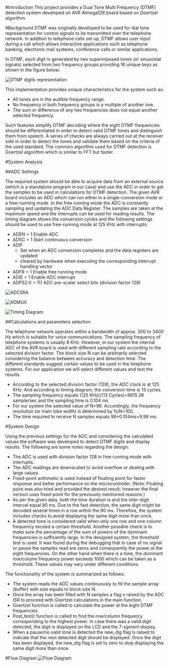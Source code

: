 #Introduction
This project provides a Dual Tone Multi Frequency (DTMF) detection system developed on AVR Atmega128 board based on Goertzel algorithm. 


#Background
DTMF was originally developed to be used for dial tone representation for control signals to be transmitted over the telephone network. In addition to telephone calls set up, DTMF allows user input during a call which allows interactive applications such as telephone banking, electronic mail systems, conference calls or similar applications.

In DTMF, each digit is generated by two superimposed tones (or sinusoidal signals) selected from two frequency groups providing 16 unique keys as shown in the figure below:

![DTMF digits representation](https://github.com/OmaymaS/DTMF-Detection-Goertzel-Algorithm-/blob/master/Images/DTMF1.png)

This implementation provides unique characteristics for the system such as:

* All tones are in the audible frequency range.
* No frequency in both frequency groups is a multiple of another one.
* The sum or difference of any two frequencies does not equal another selected frequency.


Such features simplify DTMF decoding where the eight DTMF frequencies should be differentiated in order to detect valid DTMF tones and distinguish them from speech. A series of checks are always carried out at the receiver side in order to detect the tones and validate them based on the criteria of the used standard. The common algorithm used for DTMF detection is Goertzel algorithm which is similar to FFT but faster.

#System Analysis

##ADC Settings

The required system should be able to acquire data from an external source (which is a standalone program in our case) and use the ADC in order to get the samples to be used in calculations for DTMF detection. The given AVR board includes an ADC which can run either in a single-conversion mode or a free-running mode. In the free running mode the ADC is constantly sampling and updating the ADC Data Register. The samples are taken at the maximum speed and the interrupts can be used for reading results. The timing diagram shows the conversion cycles and the following settings should be used to use free-running mode at 125 KHz with interrupts:

  * ADEN = 1	Enable ADC
  * ADSC = 1	Start continuous conversion 
  * ADIF	
      * Set when an ADC conversion completes and the data registers are updated
      * cleared by hardware when executing the corresponding interrupt handling vector
  * ADFR = 1	Enable free running mode
  * ADIE = 1	Enable ADC interrupt 
  * ADPS2:0 = 111	ADC pre-scaler select bits (division factor 128)

![ADCSRA](https://github.com/OmaymaS/DTMF-Detection-Goertzel-Algorithm-/blob/master/Images/ADCSRA.png)

![ADMUX](https://github.com/OmaymaS/DTMF-Detection-Goertzel-Algorithm-/blob/master/Images/ADMUX.png)

![Timing Diagram](https://github.com/OmaymaS/DTMF-Detection-Goertzel-Algorithm-/blob/master/Images/Timing%20Diagram.png)

##Calculations and parameters selection

The telephone network operates within a bandwidth of approx. 300 to 3400 Hz which is suitable for voice communications. The sampling frequency of telephone systems is usually 8 KHz. However, in our system the internal ADC of the AVR board is used with different sampling rate according to the selected division factor. The block size N can be arbitrarily selected considering the balance between accuracy and detection time. The different standards suggest certain values to be used in the telephone systems. For our application we will select different values and test the results.

* According to the selected division factor (128), the ADC clock is at 125 KHz. And according to timing diagram, the conversion time is 13 cycles.	
* The sampling frequency equals (125 KHz)/(13 Cycles)=9615.38 sample/sec and the sampling time is 0.104 ms 
* For our system the selected value of N=96. Accordingly, the frequency resolution (or main lobe width) is determined
by fs/N=100. 
* The time required to receive N samples equals 96*0.104ms=9.98 ms.


#System Design

Using the previous settings for the ADC and considering the calculated values the software was developed to detect DTMF digits and display results. The following are some notes regarding the design:
* The ADC is used with division factor 128 in free running mode with interrupts.  
* The ADC readings are downscaled to avoid overflow or dealing with large values.
* Fixed-point arithmetic is used instead of floating point for faster response and better performance on the microcontroller. (Note: Floating point was also tried and provided the desired result; however the final version uses fixed-point for the previously mentioned reasons.)
* As per the given data, both the tone duration is and the inter-digit interval equal 90 ms. Due to the fast detection, the same digit might be decoded several times in a row within the 90 ms. Therefore, the system includes checks to avoid displaying the same digit more than once.
*	A detected tone is considered valid when only one row and one column frequency exceed a certain threshold. Another possible check is to make sure the percentage of the sum of powers of the dominant frequencies is sufficiently large. In the designed system, the threshold test is used. It was found during the debugging that in case of no signal or pause the samples read are zeros and consequently the power at the eight frequencies. On the other hand when there is a tone, the dominant row/column frequency power exceeds 1000 which can be taken as a threshold. These values may vary under different conditions.


The functionality of the system is summarized as follows:
* The system reads the ADC values continuously to fill the sample array (buffer) with size equals to block size N.
* Once the array has been filled with N samples a flag s raised by the ADC ISR to proceed with Goertzel calculations in the main function.
* Goertzel function is called to calculate the power at the eight DTMF frequencies.
* Post_test() function is called to find the row/column frequency corresponding to the highest power. In case there was a valid digit detected, the digit is displayed on the LCD and the 7-sgment display.
* When a pause/no valid tone is detected the new_dig flag is raised to indicate that the next detected digit should be displayed. Once the digit has been displayed, the new_dig flag is set to zero to stop displaying the same digit more than once.

#Flow Diagram
![Flow Diagram](https://github.com/OmaymaS/DTMF-Detection-Goertzel-Algorithm-/blob/master/Images/Flowdiagram.png)

